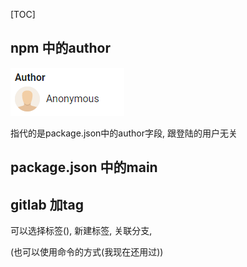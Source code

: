 [TOC]

## npm 中的author

![image-20210201100354741](./imgs/image-20210201100354741.png)

指代的是package.json中的author字段, 跟登陆的用户无关



## package.json 中的main



## gitlab 加tag

可以选择标签(), 新建标签, 关联分支, 

(也可以使用命令的方式(我现在还用过))
